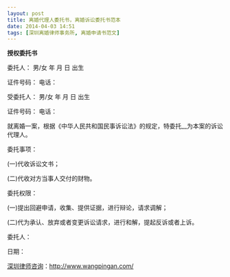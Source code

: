 ```yaml
---
layout: post
title: 离婚代理人委托书，离婚诉讼委托书范本
date: 2014-04-03 14:51
tags: [深圳离婚律师事务所, 离婚申请书范文]
---
```

<strong>授权委托书</strong>

委托人： 男/女    年 月 日 出生

证件号码： 电话：

受委托人： 男/女   年 月 日 出生

证件号码： 电话：

就离婚一案，根据《中华人民共和国民事诉讼法》的规定，特委托__为本案的诉讼代理人。

委托事项：

(一)代收诉讼文书；

(二)代收对方当事人交付的财物。

委托权限：

(一)提出回避申请，收集、提供证据，进行辩论，请求调解；

(二)代为承认、放弃或者变更诉讼请求，进行和解，提起反诉或者上诉。

委托人：

日期：

<a href="http://www.wangpingan.com/">深圳律师咨询</a>：<a href="http://www.wangpingan.com/">http://www.wangpingan.com/</a>

